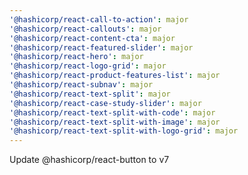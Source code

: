 ```yaml
---
'@hashicorp/react-call-to-action': major
'@hashicorp/react-callouts': major
'@hashicorp/react-content-cta': major
'@hashicorp/react-featured-slider': major
'@hashicorp/react-hero': major
'@hashicorp/react-logo-grid': major
'@hashicorp/react-product-features-list': major
'@hashicorp/react-subnav': major
'@hashicorp/react-text-split': major
'@hashicorp/react-case-study-slider': major
'@hashicorp/react-text-split-with-code': major
'@hashicorp/react-text-split-with-image': major
'@hashicorp/react-text-split-with-logo-grid': major
---
```


Update @hashicorp/react-button to v7

